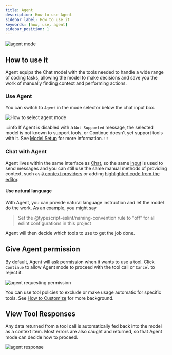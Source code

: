 ```yaml
---
title: Agent
description: How to use Agent
sidebar_label: How to use it
keywords: [how, use, agent]
sidebar_position: 1
---
```


![agent mode](/img/agent.gif)

## How to use it

Agent equips the Chat model with the tools needed to handle a wide range of coding tasks, allowing the model to make decisions and save you the work of manually finding context and performing actions.

### Use Agent

You can switch to `Agent` in the mode selector below the chat input box.

![How to select agent mode](/img/mode-select-agent.png)

:::info
If Agent is disabled with a `Not Supported` message, the selected model is not known to support tools, or Continue doesn't yet support tools with it. See [Model Setup](./model-setup.mdx) for more information.
:::

### Chat with Agent

Agent lives within the same interface as [Chat](../chat/how-it-works.md), so the same [input](../chat/how-to-use-it.md#type-a-request-and-press-enter) is used to send messages and you can still use the same manual methods of providing context, such as [`@` context providers](../chat/how-to-use-it.md#reference-context-with-the--symbol) or adding [highlighted code from the editor](../chat/how-to-use-it.md#highlight-a-code-section-to-include-as-context).

#### Use natural language

With Agent, you can provide natural language instruction and let the model do the work. As an example, you might say

> Set the @typescript-eslint/naming-convention rule to "off" for all eslint configurations in this project

Agent will then decide which tools to use to get the job done.

## Give Agent permission

By default, Agent will ask permission when it wants to use a tool. Click `Continue` to allow Agent mode to proceed with the tool call or `Cancel` to reject it.

![agent requesting permission](/img/agent-permission.png)

You can use tool policies to exclude or make usage automatic for specific tools. See [How to Customize](./how-to-customize.md) for more background.

## View Tool Responses

Any data returned from a tool call is automatically fed back into the model as a context item. Most errors are also caught and returned, so that Agent mode can decide how to proceed.

![agent response](/img/agent-response.png)
